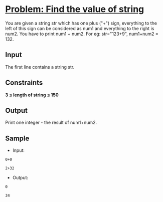 # [Problem: Find the value of string](https://my.newtonschool.co/playground/code/tz6i1znwxcse)

You are given a string str which has one plus ("+") sign, everything to the left of this sign can be considered as num1 and everything to the right is num2. You have to print num1 + num2. For eg: str="123+9", num1+num2 = 132.

## Input

The first line contains a string str.

## Constraints

**3 ≤ length of string ≤ 150**

## Output

Print one integer - the result of num1+num2.

## Sample

- Input:
```
0+0

2+32
```

- Output:
```
0

34
```
